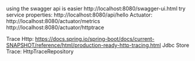 using the swagger api is easier http://localhost:8080/swagger-ui.html
try service properties: http://localhost:8080/api/hello
Actuator: http://localhost:8080/actuator/metrics
http://localhost:8080/actuator/httptrace

Trace Http:
https://docs.spring.io/spring-boot/docs/current-SNAPSHOT/reference/html/production-ready-http-tracing.html
Jdbc Store Trace: HttpTraceRepository